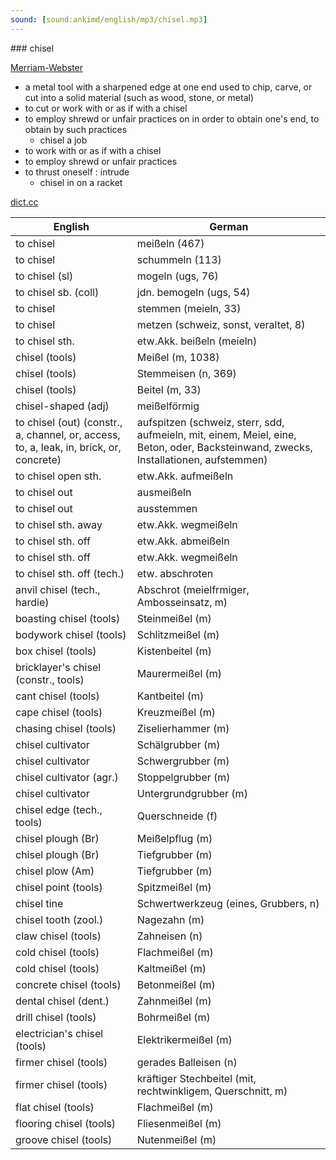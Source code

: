 ```yaml
---
sound: [sound:ankimd/english/mp3/chisel.mp3]
---
```


\### chisel

[Merriam-Webster](https://www.merriam-webster.com/dictionary/chisel)

- a metal tool with a sharpened edge at one end used to chip, carve, or cut into a solid material (such as wood, stone, or metal)
- to cut or work with or as if with a chisel
- to employ shrewd or unfair practices on in order to obtain one's end, to obtain by such practices
    - chisel a job
- to work with or as if with a chisel
- to employ shrewd or unfair practices
- to thrust oneself : intrude
    - chisel in on a racket

[dict.cc](https://www.dict.cc/chisel)

| English        | German       |
| -------------- | ------------ |
| to chisel | meißeln (467) |
| to chisel | schummeln (113) |
| to chisel (sl) | mogeln (ugs, 76) |
| to chisel sb. (coll) | jdn. bemogeln (ugs, 54) |
| to chisel | stemmen (meieln, 33) |
| to chisel | metzen (schweiz, sonst, veraltet, 8) |
| to chisel sth. | etw.Akk. beißeln (meieln) |
| chisel (tools) | Meißel (m, 1038) |
| chisel (tools) | Stemmeisen (n, 369) |
| chisel (tools) | Beitel (m, 33) |
| chisel-shaped (adj) | meißelförmig |
| to chisel (out) (constr., a, channel, or, access, to, a, leak, in, brick, or, concrete) | aufspitzen (schweiz, sterr, sdd, aufmeieln, mit, einem, Meiel, eine, Beton, oder, Backsteinwand, zwecks, Installationen, aufstemmen) |
| to chisel open sth. | etw.Akk. aufmeißeln |
| to chisel out | ausmeißeln |
| to chisel out | ausstemmen |
| to chisel sth. away | etw.Akk. wegmeißeln |
| to chisel sth. off | etw.Akk. abmeißeln |
| to chisel sth. off | etw.Akk. wegmeißeln |
| to chisel sth. off (tech.) | etw. abschroten |
| anvil chisel (tech., hardie) | Abschrot (meielfrmiger, Ambosseinsatz, m) |
| boasting chisel (tools) | Steinmeißel (m) |
| bodywork chisel (tools) | Schlitzmeißel (m) |
| box chisel (tools) | Kistenbeitel (m) |
| bricklayer's chisel (constr., tools) | Maurermeißel (m) |
| cant chisel (tools) | Kantbeitel (m) |
| cape chisel (tools) | Kreuzmeißel (m) |
| chasing chisel (tools) | Ziselierhammer (m) |
| chisel cultivator | Schälgrubber (m) |
| chisel cultivator | Schwergrubber (m) |
| chisel cultivator (agr.) | Stoppelgrubber (m) |
| chisel cultivator | Untergrundgrubber (m) |
| chisel edge (tech., tools) | Querschneide (f) |
| chisel plough (Br) | Meißelpflug (m) |
| chisel plough (Br) | Tiefgrubber (m) |
| chisel plow (Am) | Tiefgrubber (m) |
| chisel point (tools) | Spitzmeißel (m) |
| chisel tine | Schwertwerkzeug (eines, Grubbers, n) |
| chisel tooth (zool.) | Nagezahn (m) |
| claw chisel (tools) | Zahneisen (n) |
| cold chisel (tools) | Flachmeißel (m) |
| cold chisel (tools) | Kaltmeißel (m) |
| concrete chisel (tools) | Betonmeißel (m) |
| dental chisel (dent.) | Zahnmeißel (m) |
| drill chisel (tools) | Bohrmeißel (m) |
| electrician's chisel (tools) | Elektrikermeißel (m) |
| firmer chisel (tools) | gerades Balleisen (n) |
| firmer chisel (tools) | kräftiger Stechbeitel (mit, rechtwinkligem, Querschnitt, m) |
| flat chisel (tools) | Flachmeißel (m) |
| flooring chisel (tools) | Fliesenmeißel (m) |
| groove chisel (tools) | Nutenmeißel (m) |

